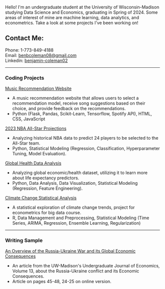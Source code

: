 Hello! I'm an undergraduate student at the University of Wisconsin-Madison studying Data Science and Economics, graduating in Spring of 2024. Some areas of interest of mine are machine learning, data analytics, and econometrics. Take a look at some projects I've been working on!


## Contact Me:

Phone: 1-773-849-4188  
Email: [benbcoleman08@gmail.com](mailto:benbcoleman08@gmail.com)  
Linkedin: [benjamin-coleman02](https://www.linkedin.com/in/benjamin-coleman02)


---
### Coding Projects

[Music Recommendation Website](https://github.com/bencoleman24/Music-Recommendation-Website/tree/main)

- A music recommendation website that allows users to select a recommendation model, receive song suggestions based on their choice, and provide feedback on the recommendations.
- Python (Flask, Pandas, Scikit-Learn, Tensorflow, Spotify API), HTML, CSS, JavaScript
  
[2023 NBA All-Star Projections](https://nbviewer.org/github/bencoleman24/2023-NBA-All-Star-Projections/blob/main/NBA%20All-Star%20Projections.ipynb/)

- Analyzing historical NBA data to predict 24 players to be selected to the All-Star team.
- Python, Statistical Modeling (Regression, Classification, Hyperparameter Tuning, Model Evaluation).


[Global Health Data Analysis](https://nbviewer.org/github/bencoleman24/Global-Health-Data-Analysis/blob/main/Global%20Health%20Data%20Analysis.ipynb/)

- Analyzing global economic/health dataset, utilizing it to learn more about life expectancy predictors.
- Python, Data Analysis, Data Visualization, Statistical Modeling (Regression, Feature Engineering).

[Climate Change Statistical Analysis](https://github.com/bencoleman24/Climate-Change-Statistical-Analysis)

- A statistical exploration of climate change trends, project for econometrics for big data course.
- R, Data Management and Preprocessing, Statistical Modeling (Time Series, ARIMA, Regression, Ensemble Learning, Regularization)

---
### Writing Sample

[An Overview of the Russia-Ukraine War and its Global Economic Consequences](https://issuu.com/uwequilibrium.com/docs/eq_volume_13_spread_)

- An article from the UW-Madison's Undergraduate Journal of Economics, Volume 13, about the Russia-Ukraine conflict and its Economic Consequences.
- Article on pages 45-48, 24-25 on online version.
